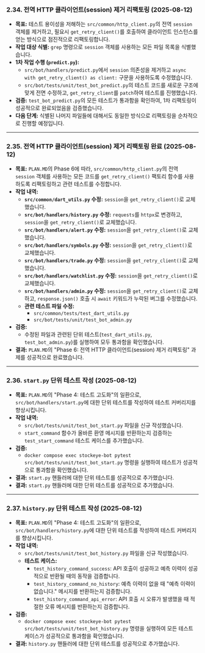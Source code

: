 ### 2.34. 전역 HTTP 클라이언트(session) 제거 리팩토링 (2025-08-12)

*   **목표:** 테스트 용이성을 저해하는 `src/common/http_client.py`의 전역 `session` 객체를 제거하고, 필요시 `get_retry_client()`를 호출하여 클라이언트 인스턴스를 얻는 방식으로 점진적으로 리팩토링합니다.
*   **작업 대상 식별:** `grep` 명령으로 `session` 객체를 사용하는 모든 파일 목록을 식별했습니다.
*   **1차 작업 수행 (`predict.py`):**
    *   `src/bot/handlers/predict.py`에서 `session` 의존성을 제거하고 `async with get_retry_client() as client:` 구문을 사용하도록 수정했습니다.
    *   `src/bot/tests/unit/test_bot_predict.py`의 테스트 코드를 새로운 구조에 맞게 전면 수정하고, `get_retry_client`를 `patch`하여 테스트를 진행했습니다.
*   **검증:** `test_bot_predict.py`의 모든 테스트가 통과함을 확인하여, 1차 리팩토링이 성공적으로 완료되었음을 검증했습니다.
*   **다음 단계:** 식별된 나머지 파일들에 대해서도 동일한 방식으로 리팩토링을 순차적으로 진행할 예정입니다.

---

### 2.35. 전역 HTTP 클라이언트(session) 제거 리팩토링 완료 (2025-08-12)

*   **목표:** `PLAN.MD`의 Phase 6에 따라, `src/common/http_client.py`의 전역 `session` 객체를 사용하는 모든 코드를 `get_retry_client()` 팩토리 함수를 사용하도록 리팩토링하고 관련 테스트를 수정합니다.
*   **작업 내역:**
    *   **`src/common/dart_utils.py` 수정:** `session`을 `get_retry_client()`로 교체했습니다.
    *   **`src/bot/handlers/history.py` 수정:** `requests`를 `httpx`로 변경하고, `session`을 `get_retry_client()`로 교체했습니다.
    *   **`src/bot/handlers/alert.py` 수정:** `session`을 `get_retry_client()`로 교체했습니다.
    *   **`src/bot/handlers/symbols.py` 수정:** `session`을 `get_retry_client()`로 교체했습니다.
    *   **`src/bot/handlers/trade.py` 수정:** `session`을 `get_retry_client()`로 교체했습니다.
    *   **`src/bot/handlers/watchlist.py` 수정:** `session`을 `get_retry_client()`로 교체했습니다.
    *   **`src/bot/handlers/admin.py` 수정:** `session`을 `get_retry_client()`로 교체하고, `response.json()` 호출 시 `await` 키워드가 누락된 버그를 수정했습니다.
    *   **관련 테스트 파일 수정:**
        *   `src/common/tests/test_dart_utils.py`
        *   `src/bot/tests/unit/test_bot_admin.py`
*   **검증:**
    *   수정된 파일과 관련된 단위 테스트(`test_dart_utils.py`, `test_bot_admin.py`)를 실행하여 모두 통과함을 확인했습니다.
*   **결과:** `PLAN.MD`의 "Phase 6: 전역 HTTP 클라이언트(session) 제거 리팩토링" 과제를 성공적으로 완료했습니다.

---

### 2.36. `start.py` 단위 테스트 작성 (2025-08-12)

*   **목표:** `PLAN.MD`의 "Phase 4: 테스트 고도화"의 일환으로, `src/bot/handlers/start.py`에 대한 단위 테스트를 작성하여 테스트 커버리지를 향상시킵니다.
*   **작업 내역:**
    *   `src/bot/tests/unit/test_bot_start.py` 파일을 신규 작성했습니다.
    *   `start_command` 함수가 올바른 환영 메시지를 반환하는지 검증하는 `test_start_command` 테스트 케이스를 추가했습니다.
*   **검증:**
    *   `docker compose exec stockeye-bot pytest src/bot/tests/unit/test_bot_start.py` 명령을 실행하여 테스트가 성공적으로 통과함을 확인했습니다.
*   **결과:** `start.py` 핸들러에 대한 단위 테스트를 성공적으로 추가했습니다.
*   **결과:** `start.py` 핸들러에 대한 단위 테스트를 성공적으로 추가했습니다.

---

### 2.37. `history.py` 단위 테스트 작성 (2025-08-12)

*   **목표:** `PLAN.MD`의 "Phase 4: 테스트 고도화"의 일환으로, `src/bot/handlers/history.py`에 대한 단위 테스트를 작성하여 테스트 커버리지를 향상시킵니다.
*   **작업 내역:**
    *   `src/bot/tests/unit/test_bot_history.py` 파일을 신규 작성했습니다.
    *   **테스트 케이스:**
        *   `test_history_command_success`: API 호출이 성공하고 예측 이력이 성공적으로 반환될 때의 동작을 검증합니다.
        *   `test_history_command_no_history`: 예측 이력이 없을 때 "예측 이력이 없습니다." 메시지를 반환하는지 검증합니다.
        *   `test_history_command_api_error`: API 호출 시 오류가 발생했을 때 적절한 오류 메시지를 반환하는지 검증합니다.
*   **검증:**
    *   `docker compose exec stockeye-bot pytest src/bot/tests/unit/test_bot_history.py` 명령을 실행하여 모든 테스트 케이스가 성공적으로 통과함을 확인했습니다.
*   **결과:** `history.py` 핸들러에 대한 단위 테스트를 성공적으로 추가했습니다.